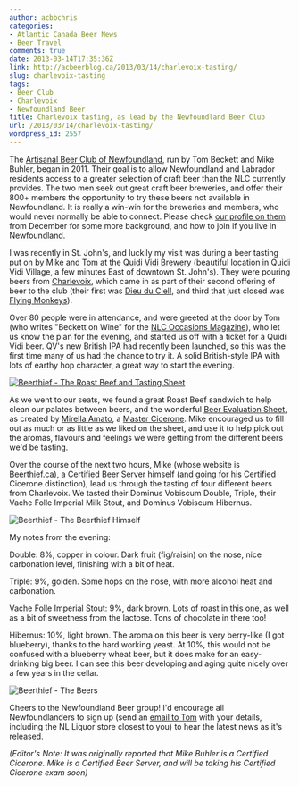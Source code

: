 ```yaml
---
author: acbbchris
categories:
- Atlantic Canada Beer News
- Beer Travel
comments: true
date: 2013-03-14T17:35:36Z
link: http://acbeerblog.ca/2013/03/14/charlevoix-tasting/
slug: charlevoix-tasting
tags:
- Beer Club
- Charlevoix
- Newfoundland Beer
title: Charlevoix tasting, as lead by the Newfoundland Beer Club
url: /2013/03/14/charlevoix-tasting/
wordpress_id: 2557
---
```


The [Artisanal Beer Club of Newfoundland](https://www.facebook.com/beerthief.ca), run by Tom Beckett and Mike Buhler, began in 2011. Their goal is to allow Newfoundland and Labrador residents access to a greater selection of craft beer than the NLC currently provides. The two men seek out great craft beer breweries, and offer their 800+ members the opportunity to try these beers not available in Newfoundland. It is really a win-win for the breweries and members, who would never normally be able to connect. Please check [our profile on them](http://atlanticcanadabeerblog.wordpress.com/2012/12/03/profile-of-beerthief-newfoundland-artisanal-beer-club/) from December for some more background, and how to join if you live in Newfoundland.

I was recently in St. John's, and luckily my visit was during a beer tasting put on by Mike and Tom at the [Quidi Vidi Brewer](http://www.quidividibrewery.ca/)y (beautiful location in Quidi Vidi Village, a few minutes East of downtown St. John's). They were pouring beers from [Charlevoix](http://www.microbrasserie.com/), which came in as part of their second offering of beer to the club (their first was [Dieu du Ciel!](http://micro.dieuduciel.com/en/index.php), and third that just closed was [Flying Monkeys](http://theflyingmonkeys.ca/)).

Over 80 people were in attendance, and were greeted at the door by Tom (who writes "Beckett on Wine" for the [NLC Occasions Magazine](http://www.occasionsmagazine.ca/nlc/)), who let us know the plan for the evening, and started us off with a ticket for a Quidi Vidi beer. QV's new British IPA had recently been launched, so this was the first time many of us had the chance to try it. A solid British-style IPA with lots of earthy hop character, a great way to start the evening.

[![Beerthief - The Roast Beef and Tasting Sheet](http://acbeerblog.ca/wp-content/uploads/2013/03/beerthief-the-roast-beef-and-tasting-sheet.jpg?w=627)](http://acbeerblog.ca/wp-content/uploads/2013/03/beerthief-the-roast-beef-and-tasting-sheet.jpg)

As we went to our seats, we found a great Roast Beef sandwich to help clean our palates between beers, and the wonderful [Beer Evaluation Sheet](http://beerology.ca/wp-content/uploads/2011/09/Beerology_Tasting.pdf), as created by [Mirella Amato](http://beerology.ca/), a [Master Cicerone](https://cicerone.org/). Mike encouraged us to fill out as much or as little as we liked on the sheet, and use it to help pick out the aromas, flavours and feelings we were getting from the different beers we'd be tasting.

Over the course of the next two hours, Mike (whose website is[ Beerthief.ca](http://www.beerthief.ca)), a Certified Beer Server himself (and going for his Certified Cicerone distinction), lead us through the tasting of four different beers from Charlevoix. We tasted their Dominus Vobiscum Double, Triple, their Vache Folle Imperial Milk Stout, and Dominus Vobiscum Hibernus.

![Beerthief - The Beerthief Himself](http://acbeerblog.ca/wp-content/uploads/2013/03/beerthief-the-beerthief-himself.jpg?w=627)

My notes from the evening:

Double: 8%, copper in colour. Dark fruit (fig/raisin) on the nose, nice carbonation level, finishing with a bit of heat.

Triple: 9%, golden. Some hops on the nose, with more alcohol heat and carbonation.

Vache Folle Imperial Stout: 9%, dark brown. Lots of roast in this one, as well as a bit of sweetness from the lactose. Tons of chocolate in there too!

Hibernus: 10%, light brown. The aroma on this beer is very berry-like (I got blueberry), thanks to the hard working yeast. At 10%, this would not be confused with a blueberry wheat beer, but it does make for an easy-drinking big beer. I can see this beer developing and aging quite nicely over a few years in the cellar.

![Beerthief - The Beers](http://acbeerblog.ca/wp-content/uploads/2013/03/beerthief-the-beers.jpg?w=627)

Cheers to the Newfoundland Beer group! I'd encourage all Newfoundlanders to sign up (send an [email to Tom](mailto:tom.beckett@nl.rogers.com) with your details, including the NL Liquor store closest to you) to hear the latest news as it's released.

_(Editor's Note: It was originally reported that Mike Buhler is a Certified Cicerone. Mike is a Certified Beer Server, and will be taking his Certified Cicerone exam soon)_
